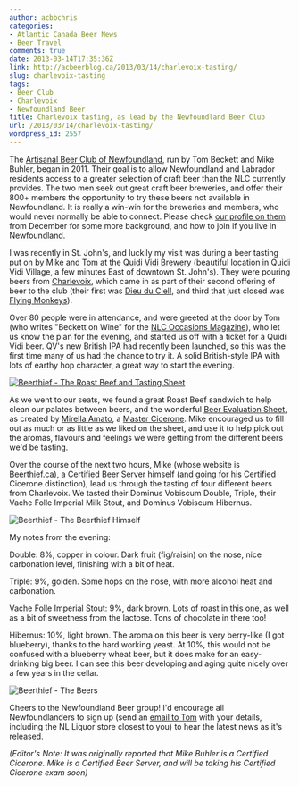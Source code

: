 ```yaml
---
author: acbbchris
categories:
- Atlantic Canada Beer News
- Beer Travel
comments: true
date: 2013-03-14T17:35:36Z
link: http://acbeerblog.ca/2013/03/14/charlevoix-tasting/
slug: charlevoix-tasting
tags:
- Beer Club
- Charlevoix
- Newfoundland Beer
title: Charlevoix tasting, as lead by the Newfoundland Beer Club
url: /2013/03/14/charlevoix-tasting/
wordpress_id: 2557
---
```


The [Artisanal Beer Club of Newfoundland](https://www.facebook.com/beerthief.ca), run by Tom Beckett and Mike Buhler, began in 2011. Their goal is to allow Newfoundland and Labrador residents access to a greater selection of craft beer than the NLC currently provides. The two men seek out great craft beer breweries, and offer their 800+ members the opportunity to try these beers not available in Newfoundland. It is really a win-win for the breweries and members, who would never normally be able to connect. Please check [our profile on them](http://atlanticcanadabeerblog.wordpress.com/2012/12/03/profile-of-beerthief-newfoundland-artisanal-beer-club/) from December for some more background, and how to join if you live in Newfoundland.

I was recently in St. John's, and luckily my visit was during a beer tasting put on by Mike and Tom at the [Quidi Vidi Brewer](http://www.quidividibrewery.ca/)y (beautiful location in Quidi Vidi Village, a few minutes East of downtown St. John's). They were pouring beers from [Charlevoix](http://www.microbrasserie.com/), which came in as part of their second offering of beer to the club (their first was [Dieu du Ciel!](http://micro.dieuduciel.com/en/index.php), and third that just closed was [Flying Monkeys](http://theflyingmonkeys.ca/)).

Over 80 people were in attendance, and were greeted at the door by Tom (who writes "Beckett on Wine" for the [NLC Occasions Magazine](http://www.occasionsmagazine.ca/nlc/)), who let us know the plan for the evening, and started us off with a ticket for a Quidi Vidi beer. QV's new British IPA had recently been launched, so this was the first time many of us had the chance to try it. A solid British-style IPA with lots of earthy hop character, a great way to start the evening.

[![Beerthief - The Roast Beef and Tasting Sheet](http://acbeerblog.ca/wp-content/uploads/2013/03/beerthief-the-roast-beef-and-tasting-sheet.jpg?w=627)](http://acbeerblog.ca/wp-content/uploads/2013/03/beerthief-the-roast-beef-and-tasting-sheet.jpg)

As we went to our seats, we found a great Roast Beef sandwich to help clean our palates between beers, and the wonderful [Beer Evaluation Sheet](http://beerology.ca/wp-content/uploads/2011/09/Beerology_Tasting.pdf), as created by [Mirella Amato](http://beerology.ca/), a [Master Cicerone](https://cicerone.org/). Mike encouraged us to fill out as much or as little as we liked on the sheet, and use it to help pick out the aromas, flavours and feelings we were getting from the different beers we'd be tasting.

Over the course of the next two hours, Mike (whose website is[ Beerthief.ca](http://www.beerthief.ca)), a Certified Beer Server himself (and going for his Certified Cicerone distinction), lead us through the tasting of four different beers from Charlevoix. We tasted their Dominus Vobiscum Double, Triple, their Vache Folle Imperial Milk Stout, and Dominus Vobiscum Hibernus.

![Beerthief - The Beerthief Himself](http://acbeerblog.ca/wp-content/uploads/2013/03/beerthief-the-beerthief-himself.jpg?w=627)

My notes from the evening:

Double: 8%, copper in colour. Dark fruit (fig/raisin) on the nose, nice carbonation level, finishing with a bit of heat.

Triple: 9%, golden. Some hops on the nose, with more alcohol heat and carbonation.

Vache Folle Imperial Stout: 9%, dark brown. Lots of roast in this one, as well as a bit of sweetness from the lactose. Tons of chocolate in there too!

Hibernus: 10%, light brown. The aroma on this beer is very berry-like (I got blueberry), thanks to the hard working yeast. At 10%, this would not be confused with a blueberry wheat beer, but it does make for an easy-drinking big beer. I can see this beer developing and aging quite nicely over a few years in the cellar.

![Beerthief - The Beers](http://acbeerblog.ca/wp-content/uploads/2013/03/beerthief-the-beers.jpg?w=627)

Cheers to the Newfoundland Beer group! I'd encourage all Newfoundlanders to sign up (send an [email to Tom](mailto:tom.beckett@nl.rogers.com) with your details, including the NL Liquor store closest to you) to hear the latest news as it's released.

_(Editor's Note: It was originally reported that Mike Buhler is a Certified Cicerone. Mike is a Certified Beer Server, and will be taking his Certified Cicerone exam soon)_
